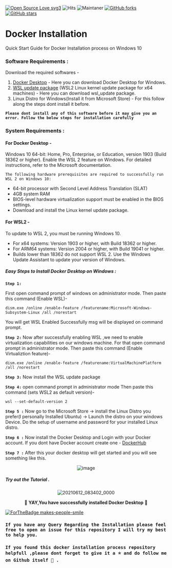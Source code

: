 [![Open Source Love svg3](https://badges.frapsoft.com/os/v3/open-source.svg?v=103)](https://github.com/ellerbrock/open-source-badges/)
![Hits](https://hitcounter.pythonanywhere.com/count/tag.svg?url=https://github.com/StarTrooper08/DockerInstallation) ![Maintaner](https://img.shields.io/badge/maintainer-StarTrooper08-blue) [![GitHub forks](https://img.shields.io/github/forks/StarTrooper08/DockerInstallation.svg?style=social&label=Fork&maxAge=2592000)](https://GitHub.com/StarTrooper08/DockerInstallation/network/)  [![GitHub stars](https://img.shields.io/github/stars/StarTrooper08/DockerInstallation.svg?style=social&label=Star&maxAge=2592000)](https://GitHub.com/StarTrooper08/DockerInstallation/stargazers/)



# Docker Installation
Quick Start Guide for Docker Installation process on Windows 10


### **Software Requirements :**
Download the required softwares -

1. [Docker Desktop](https://docs.docker.com/docker-for-windows/install/) - Here you can download Docker Desktop for Windows. <br/> 
2. [WSL update package](https://wslstorestorage.blob.core.windows.net/wslblob/wsl_update_x64.msi) (WSL2 Linux kernel update package for x64 machines) - Here you can download wsl_update package.  <br/>
3. Linux Distro for Windows(Install it from Microsoft Store) - For this follow along the steps dont install it before.

**`Please dont install any of this software before it may give you an error. Follow the below steps for installation carefully`**

### **System Requirements :**

#### For Docker Desktop -
Windows 10 64-bit: Home, Pro, Enterprise, or Education, version 1903 (Build 18362 or higher).
Enable the WSL 2 feature on Windows. For detailed instructions, refer to the Microsoft documentation.

`The following hardware prerequisites are required to successfully run WSL 2 on Windows 10:`

* 64-bit processor with Second Level Address Translation (SLAT)
* 4GB system RAM
* BIOS-level hardware virtualization support must be enabled in the BIOS settings.
* Download and install the Linux kernel update package.


#### For WSL2 -
To update to WSL 2, you must be running Windows 10.
* For x64 systems: Version 1903 or higher, with Build 18362 or higher.
* For ARM64 systems: Version 2004 or higher, with Build 19041 or higher.
* Builds lower than 18362 do not support WSL 2. Use the Windows Update Assistant to update your version of Windows.


##### Easy Steps to Install Docker Desktop on Windows :

**`Step 1:`**

First open command prompt of windows on administrator mode.
Then paste this command (Enable WSL)-

```dism.exe /online /enable-feature /featurename:Microsoft-Windows-Subsystem-Linux /all /norestart```

You will get WSL Enabled Successfully msg will be displayed on command prompt.

**`Step 2:`**
Now after successfully enabling WSL ,we need to enable virtualization capabilities on our windows machine.
For that open command prompt in administrator mode.
Then paste this command (Enable Virtualiztion feature)-

```dism.exe /online /enable-feature /featurename:VirtualMachinePlatform /all /norestart```

**`Step 3:`**
Now install the WSL update package

**`Step 4:`**
open command prompt in administrator mode
Then paste this command (sets WSL2 as default version)-

```wsl --set-default-version 2```


**`Step 5 :`**
Now go to the Microsoft Store -> install the Linux Distro you prefer(I personally Installed Ubuntu) -> Launch the distro on your windows Device.
Do the setup of username and password for your installed Linux distro.


**`Step 6 :`**
Now install the Docker Desktop and Login with your Docker account.
If you dont have Docker account create one - [DockerHub](https://hub.docker.com/)

**`Step 7 :`**
After this your docker desktop will get started and you will see something like this.
<div align="center">
  
![image](https://user-images.githubusercontent.com/72031540/121762654-fd29d280-cb54-11eb-8ef6-353c8da98f87.png)

</div>

##### Try out the Tutorial .



<div align="center">

![20210612_083402_0000](https://user-images.githubusercontent.com/72031540/121763694-bb505a80-cb5b-11eb-9e13-1bc4b84b783d.png)

 🎊 **YAY,You have successfully installed Docker Desktop** 🎊
</div>



 [![ForTheBadge makes-people-smile](http://ForTheBadge.com/images/badges/makes-people-smile.svg)](http://ForTheBadge.com)
### `If you have any Query Regarding the Installation please feel free to open an issue for this repository I will try my best to help you.`


### `If you found this docker installation process repository helpfull ,please dont forget to give it a ⭐ and do follow me on Github itself 🙂 .`







